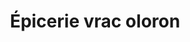 ---
title: "Épicerie vrac oloron"
url: /oloron-sainte-marie/epicerie-vrac-oloron/
shop: supermarché
---